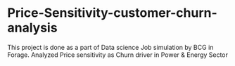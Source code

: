 # Price-Sensitivity-customer-churn-analysis
This project is done as a part of Data science Job simulation by BCG in Forage.
Analyzed Price sensitivity as Churn driver in Power &amp; Energy Sector
